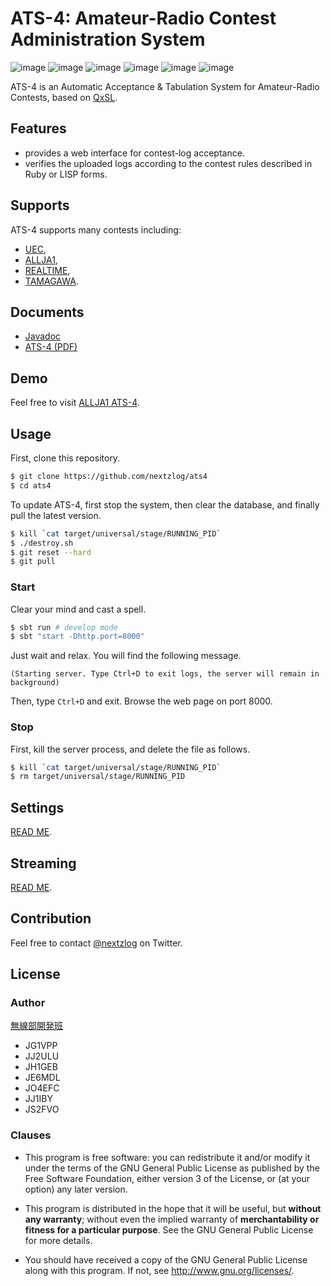 ATS-4: Amateur-Radio Contest Administration System
====

![image](https://img.shields.io/badge/sbt-1.3.8-red.svg)
![image](https://img.shields.io/badge/Java-JDK11-red.svg)
![image](https://img.shields.io/badge/Scala-2.13-orange.svg)
![image](https://img.shields.io/badge/JRuby-9.2-orange.svg)
![image](https://img.shields.io/badge/PlayFramework-2.8-blueviolet.svg)
![image](https://img.shields.io/badge/license-GPL3-darkblue.svg)

ATS-4 is an Automatic Acceptance & Tabulation System for Amateur-Radio Contests, based on [QxSL](https://github.com/nextzlog/qxsl).

## Features

- provides a web interface for contest-log acceptance.
- verifies the uploaded logs according to the contest rules described in Ruby or LISP forms.

## Supports

ATS-4 supports many contests including:

- [UEC](https://www.ja1zgp.com/uectest_public_info/),
- [ALLJA1](http://ja1zlo.u-tokyo.org/allja1/),
- [REALTIME](http://ja1zlo.u-tokyo.org/rt/rt1.html),
- [TAMAGAWA](http://apollo.c.ooco.jp/).

## Documents

- [Javadoc](https://nextzlog.github.io/qxsl/doc/index.html)
- [ATS-4 (PDF)](https://pafelog.net/ats4.pdf)

## Demo

Feel free to visit [ALLJA1 ATS-4](https://allja1.org).

## Usage

First, clone this repository.

```sh
$ git clone https://github.com/nextzlog/ats4
$ cd ats4
```

To update ATS-4, first stop the system, then clear the database, and finally pull the latest version.

```sh
$ kill `cat target/universal/stage/RUNNING_PID`
$ ./destroy.sh
$ git reset --hard
$ git pull
```

### Start

Clear your mind and cast a spell.

```sh
$ sbt run # develop mode
$ sbt "start -Dhttp.port=8000"
```

Just wait and relax.
You will find the following message.

```
(Starting server. Type Ctrl+D to exit logs, the server will remain in background)
```

Then, type `Ctrl+D` and exit.
Browse the web page on port 8000.

### Stop

First, kill the server process, and delete the file as follows.

```sh
$ kill `cat target/universal/stage/RUNNING_PID`
$ rm target/universal/stage/RUNNING_PID
```

## Settings

[READ ME](CONFIG.md).

## Streaming

[READ ME](STREAM.md).

## Contribution

Feel free to contact [@nextzlog](https://twitter.com/nextzlog) on Twitter.

## License

### Author

[無線部開発班](https://pafelog.net)

- JG1VPP
- JJ2ULU
- JH1GEB
- JE6MDL
- JO4EFC
- JJ1IBY
- JS2FVO

### Clauses

- This program is free software: you can redistribute it and/or modify it under the terms of the GNU General Public License as published by the Free Software Foundation, either version 3 of the License, or (at your option) any later version.

- This program is distributed in the hope that it will be useful, but **without any warranty**; without even the implied warranty of **merchantability or fitness for a particular purpose**.
See the GNU General Public License for more details.

- You should have received a copy of the GNU General Public License along with this program.
If not, see <http://www.gnu.org/licenses/>.
